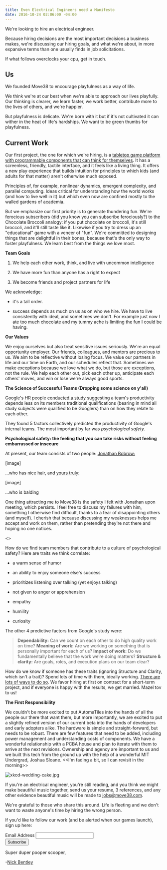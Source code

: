 ```yaml
---
title: Even Electrical Engineers need a Manifesto
date: 2016-10-24 02:06:00 -04:00
---
```


We're looking to hire an electrical engineer.

Because hiring decisions are the most important decisions a business makes, we're discussing our hiring goals, and what we're about, in more expansive terms than one usually finds in job solicitations.

If what follows overclocks your cpu, get in touch.

## Us

We founded Move38 to encourage playfulness as a way of life.

We think we're at our best when we're able to approach our lives playfully. Our thinking is clearer, we learn faster, we work better, contribute more to the lives of others, and we're happier.

But playfulness is delicate. We're born with it but if it's not cultivated it can wither in the heat of life's hardships. We want to be green thumbs for playfulness.

## Current Work

Our first project, the one for which we're hiring, is a [tabletop game platform with programmable components that can think for themselves](http://www.move38.com/blog/a-board-game-that-thinks/).  It has a screenless, friendly, tactile interface, and it feels like a living thing. It offers a new play experience that builds intuition for principles to which kids (and adults for that matter) aren't otherwise much exposed.

Principles of, for example, nonlinear dynamics, emergent complexity, and parallel computing. Ideas critical for understanding how the world works (and how to live well in it) but which even now are confined mostly to the walled gardens of academia.

But we emphasize our first priority is to generate thundering fun. We're ferocious subscribers (did you know you can subscribe ferociously?) to the Chocolate Broccoli analogy: if you put chocolate on broccoli, it's still broccoli, and it'll still taste like it. Likewise if you try to dress up an "educational" game with a veneer of "fun". We're committed to designing things that are delightful in their bones, because that's the only way to foster playfulness. We learn best from the things we love most.

**Team Goals**

1. We help each other work, think, and live with uncommon intelligence

2. We have more fun than anyone has a right to expect

3. We become friends and project partners for life

We acknowledge:

* it's a tall order.

* success depends as much on us as on who we hire. We have to live consistently with ideal, and sometimes we don't. For example just now I ate too much chocolate and my tummy ache is limiting the fun I could be having.

**Our Values**

We enjoy ourselves but also treat sensitive issues seriously. We're an equal opportunity employer. Our friends, colleagues, and mentors are precious to us. We aim to be reflective without losing focus. We value our partners in life and our time on Earth, and our schedules reflect that. Sometimes we make exceptions because we love what we do, but those are exceptions, not the rule. We help each other out, pick each other up, anticipate each others' moves, and win or lose we're always good sports.

**The Science of Successful Teams (Dropping some science on y'all)**

Google's HR people [conducted a study](https://rework.withgoogle.com/blog/five-keys-to-a-successful-google-team/) suggesting a team's productivity depends less on its members traditional qualifications (bearing in mind all study subjects were qualified to be Googlers) than on how they relate to each other.

They found 5 factors collectively predicted the productivity of Google's internal teams. The most important by far was *psychological safety.*

**Psychological safety: the feeling that you can take risks without feeling embarrassed or insecure**

At present, our team consists of two people: [Jonathan Bobrow:](http://cargo.jonathanbobrow.com/)

\[image\]

...who has nice hair, and [yours truly:](https://nickbentleygames.wordpress.com/)

\[image\]

...who is balding

One thing attracting me to Move38 is the safety I felt with Jonathan upon meeting, which persists. I feel free to discuss my failures with him, something I otherwise find difficult, thanks to a fear of disappointing others (and myself). I cherish that because discussing my weaknesses helps me accept and work on them, rather than pretending they're not there and hoping no one notices.

<<This part may simply be implied by the stories we tell>>

How  do we find team members that contribute to a culture of psychological safety? Here are traits we think correlate:

* a warm sense of humor

* an ability to enjoy someone else's success

* prioritizes listening over talking (yet enjoys talking)

* not given to anger or apprehension

* empathy

* humility

* curiosity

The other 4 predictive factors from Google's study were:

> **Dependability:** Can we count on each other to do high quality work on time?
> **Meaning of work:** Are we working on something that is personally important for each of us?
> **Impact of work:** Do we fundamentally believe that the work we’re doing matters?
> **Structure & clarity:** Are goals, roles, and execution plans on our team clear?

How do we know if someone has these traits (ignoring Structure and Clarity, which isn't a trait)? Spend lots of time with them, ideally working. [There are lots of ways to do so](http://www.huffingtonpost.com/young-entrepreneur-council/15-ideas-for-testing-your_b_2680528.html). We favor hiring at first on contract for a short-term project, and if everyone is happy with the results, we get married. Mazel tov to us!

**The First Responsibility**

We couldn't be more excited to put AutomaTiles into the hands of all the people our there that want them, but more importantly, we are excited to put a slightly refined version of our current beta into the hands of developers and early adopters alike. The hardware is simple and straight-forward, but needs to be robust. There are few features that need to be added, including power management and understanding costs of components. We have a wonderful relationship with a PCBA house and plan to iterate with them to arrive at the next revisions. Ownership and agency are important to us and we built this tech from the ground up with the help of a wonderful MIT Undergrad, Joshua Sloane. <<I'm fading a bit, so I can revisit in the morning>>

![xkcd-wedding-cake.jpg](/uploads/xkcd-wedding-cake.jpg)

If you're an electrical engineer, you're still reading, and you think we might make beautiful music together, send us your resume, 3 references, and any other evidence beautiful music will be made to jobs@move38.com.

We're grateful to those who share this around. Life is fleeting and we don't want to waste anyone's time by hiring the wrong person.

If you'd like to follow our work (and be alerted when our games launch), sign up here:

<!-- Begin MailChimp Signup Form -->
<link href="//cdn-images.mailchimp.com/embedcode/classic-10_7.css" rel="stylesheet" type="text/css">
<style type="text/css">
\#mc_embed_signup{background:#fff; padding:0 10px 0 0px; margin:0 0 20px 0; max-width:300px; clear:left;}
</style>
<div id="mc_embed_signup">
<form action="//automatiles.us14.list-manage.com/subscribe/post?u=7857fa104de3ffc5bbe78d94c&id=c82a234f7c" method="post" id="mc-embedded-subscribe-form" name="mc-embedded-subscribe-form" class="validate" target="_blank" novalidate>
<div id="mc_embed_signup_scroll">
<div class="mc-field-group">
<label for="mce-EMAIL">Email Address</label>
<input type="email" value="" name="EMAIL" class="required email" id="mce-EMAIL">
</div>
<div id="mce-responses" class="clear">
<div class="response" id="mce-error-response" style="display:none"></div>
<div class="response" id="mce-success-response" style="display:none"></div>
</div>    <!-- real people should not fill this in and expect good things - do not remove this or risk form bot signups-->
<div style="position: absolute; left: -5000px;" aria-hidden="true"><input type="text" name="b_7857fa104de3ffc5bbe78d94c_c82a234f7c" tabindex="-1" value=""></div>
<div class="clear"><input type="submit" value="Subscribe" name="subscribe" id="mc-embedded-subscribe" class="button"></div>
</div>
</form>
</div>
<script type='text/javascript' src='//s3.amazonaws.com/downloads.mailchimp.com/js/mc-validate.js'></script><script type='text/javascript'>(function($) {window.fnames = new Array(); window.ftypes = new Array();fnames\[0\]='EMAIL';ftypes\[0\]='email';fnames\[1\]='FNAME';ftypes\[1\]='text';fnames\[2\]='LNAME';ftypes\[2\]='text';}(jQuery));var $mcj = jQuery.noConflict(true);</script>
<!--End mc_embed_signup-->

Super duper pooper scooper,

-[Nick Bentley](https://nickbentleygames.wordpress.com/)